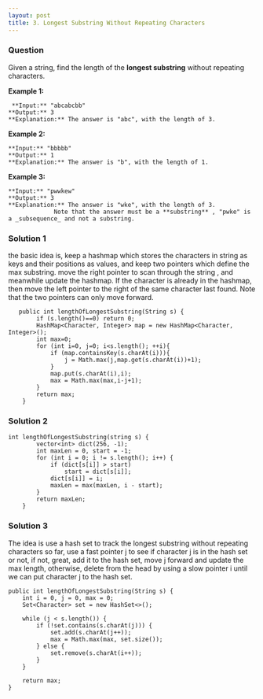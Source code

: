 ```yaml
---
layout: post
title: 3. Longest Substring Without Repeating Characters
---
```

### Question
Given a string, find the length of the **longest substring** without repeating
characters.

 **Example 1:**

    
    
     **Input:** "abcabcbb"
    **Output:** 3 
    **Explanation:** The answer is "abc", with the length of 3. 
    

**Example 2:**

    
    
    **Input:** "bbbbb"
    **Output:** 1
    **Explanation:** The answer is "b", with the length of 1.
    

**Example 3:**

    
    
    **Input:** "pwwkew"
    **Output:** 3
    **Explanation:** The answer is "wke", with the length of 3. 
                 Note that the answer must be a **substring** , "pwke" is a _subsequence_ and not a substring.
    

### Solution 1
the basic idea is, keep a hashmap which stores the characters in string as
keys and their positions as values, and keep two pointers which define the max
substring. move the right pointer to scan through the string , and meanwhile
update the hashmap. If the character is already in the hashmap, then move the
left pointer to the right of the same character last found. Note that the two
pointers can only move forward.

    
    
       public int lengthOfLongestSubstring(String s) {
            if (s.length()==0) return 0;
            HashMap<Character, Integer> map = new HashMap<Character, Integer>();
            int max=0;
            for (int i=0, j=0; i<s.length(); ++i){
                if (map.containsKey(s.charAt(i))){
                    j = Math.max(j,map.get(s.charAt(i))+1);
                }
                map.put(s.charAt(i),i);
                max = Math.max(max,i-j+1);
            }
            return max;
        }


### Solution 2
    
    
    int lengthOfLongestSubstring(string s) {
            vector<int> dict(256, -1);
            int maxLen = 0, start = -1;
            for (int i = 0; i != s.length(); i++) {
                if (dict[s[i]] > start)
                    start = dict[s[i]];
                dict[s[i]] = i;
                maxLen = max(maxLen, i - start);
            }
            return maxLen;
        }


### Solution 3
The idea is use a hash set to track the longest substring without repeating
characters so far, use a fast pointer j to see if character j is in the hash
set or not, if not, great, add it to the hash set, move j forward and update
the max length, otherwise, delete from the head by using a slow pointer i
until we can put character j to the hash set.

    
    
    public int lengthOfLongestSubstring(String s) {
        int i = 0, j = 0, max = 0;
        Set<Character> set = new HashSet<>();
        
        while (j < s.length()) {
            if (!set.contains(s.charAt(j))) {
                set.add(s.charAt(j++));
                max = Math.max(max, set.size());
            } else {
                set.remove(s.charAt(i++));
            }
        }
        
        return max;
    }



